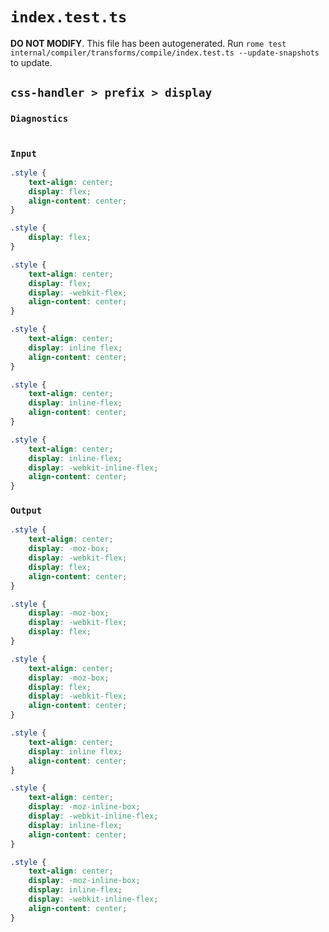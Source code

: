 # `index.test.ts`

**DO NOT MODIFY**. This file has been autogenerated. Run `rome test internal/compiler/transforms/compile/index.test.ts --update-snapshots` to update.

## `css-handler > prefix > display`

### `Diagnostics`

```

```

### `Input`

```css
.style {
	text-align: center;
	display: flex;
	align-content: center;
}

.style {
	display: flex;
}

.style {
	text-align: center;
	display: flex;
	display: -webkit-flex;
	align-content: center;
}

.style {
	text-align: center;
	display: inline flex;
	align-content: center;
}

.style {
	text-align: center;
	display: inline-flex;
	align-content: center;
}

.style {
	text-align: center;
	display: inline-flex;
	display: -webkit-inline-flex;
	align-content: center;
}

```

### `Output`

```css
.style {
	text-align: center;
	display: -moz-box;
	display: -webkit-flex;
	display: flex;
	align-content: center;
}

.style {
	display: -moz-box;
	display: -webkit-flex;
	display: flex;
}

.style {
	text-align: center;
	display: -moz-box;
	display: flex;
	display: -webkit-flex;
	align-content: center;
}

.style {
	text-align: center;
	display: inline flex;
	align-content: center;
}

.style {
	text-align: center;
	display: -moz-inline-box;
	display: -webkit-inline-flex;
	display: inline-flex;
	align-content: center;
}

.style {
	text-align: center;
	display: -moz-inline-box;
	display: inline-flex;
	display: -webkit-inline-flex;
	align-content: center;
}

```
